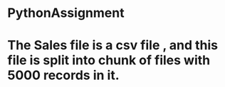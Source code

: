 # PythonAssignment
# The Sales file is a csv file , and this file is split into chunk of files with 5000 records in it.
